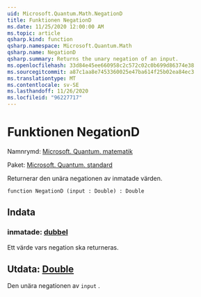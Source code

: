```yaml
---
uid: Microsoft.Quantum.Math.NegationD
title: Funktionen NegationD
ms.date: 11/25/2020 12:00:00 AM
ms.topic: article
qsharp.kind: function
qsharp.namespace: Microsoft.Quantum.Math
qsharp.name: NegationD
qsharp.summary: Returns the unary negation of an input.
ms.openlocfilehash: 33d84e45ee660958c2c572c02c0b699d86374e38
ms.sourcegitcommit: a87c1aa8e7453360025e47ba614f25b02ea84ec3
ms.translationtype: MT
ms.contentlocale: sv-SE
ms.lasthandoff: 11/26/2020
ms.locfileid: "96227717"
---
```

# <a name="negationd-function"></a>Funktionen NegationD

Namnrymd: [Microsoft. Quantum. matematik](xref:Microsoft.Quantum.Math)

Paket: [Microsoft. Quantum. standard](https://nuget.org/packages/Microsoft.Quantum.Standard)


Returnerar den unära negationen av inmatade värden.

```qsharp
function NegationD (input : Double) : Double
```


## <a name="input"></a>Indata

### <a name="input--double"></a>inmatade: [dubbel](xref:microsoft.quantum.lang-ref.double)

Ett värde vars negation ska returneras.



## <a name="output--double"></a>Utdata: [Double](xref:microsoft.quantum.lang-ref.double)

Den unära negationen av `input` .